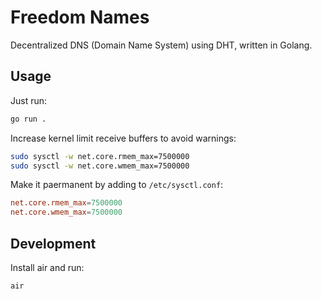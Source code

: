 # Freedom Names

Decentralized DNS (Domain Name System) using DHT, written in Golang.

## Usage

Just run:

```sh
go run .
```


Increase kernel limit receive buffers to avoid warnings:

```sh
sudo sysctl -w net.core.rmem_max=7500000
sudo sysctl -w net.core.wmem_max=7500000
```

Make it paermanent by adding to `/etc/sysctl.conf`:

```conf
net.core.rmem_max=7500000
net.core.wmem_max=7500000
```

## Development

Install air and run:

```sh
air
```